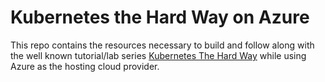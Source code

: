 # Kubernetes the Hard Way on Azure
This repo contains the resources necessary to build and follow along with the well known tutorial/lab series [Kubernetes The Hard Way](https://github.com/kelseyhightower/kubernetes-the-hard-way) while using Azure as the hosting cloud provider.
